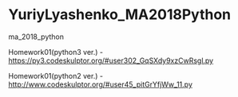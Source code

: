 # YuriyLyashenko_MA2018Python
ma_2018_python

Homework01(python3 ver.) - https://py3.codeskulptor.org/#user302_GqSXdy9xzCwRsgl.py

Homework01(python2 ver.) - http://www.codeskulptor.org/#user45_pitGrYfjWw_11.py
